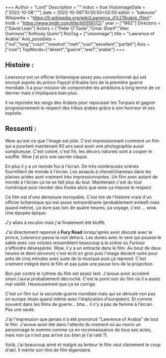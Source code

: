 +++
Author = "Lord"
Description = ""
notoc = true
VisionnageDate = ["2022-10-08",""]
date = 2022-10-08T10:50:50+02:00
editor = "kakoune"
Wikipedia = "https://fr.wikipedia.org/wiki/Lawrence_d%27Arabie_(film)"
Imdb = "https://www.imdb.com/title/tt0056172/"
year = ["1962"]
Directors = ["David Lean"]
Actors = ["Peter O'Toole","Omar Sharif","Alec Guinness","Anthony Quinn"]
RssTag = ["visionnage"]
title = "Lawrence of Arabia"
Avis_possibles = ["nul","long","court","oneshot","meh","cool","excellent","parfait"]
Avis = ["cool"] 
TopWords=["désert","guerre","ww1","arabie"]
+++
## Histoire :
*Lawrence* est un officier britannique assez peu conventionnel qui est envoyé auprès du *prince Fayçal* d'Arabie lors de la première guerre mondiale.
Il a pour mission de comprendre les ambitions à long terme de ce dernier mais s'impliquera bien plus.

Il va rejoindre les rangs des Arabes pour repousser les Turques et gagner progressivement le respect des tribus arabes grâce à son honneur et ses exploits.

## Ressenti :
Wow qu'est-ce que l'image est jolie.
C'est impressionnant comment un film qui a pourtant maintenant 60 ans peut avoir une photographie aussi somptueuse.
C'est coloré, c'est fin, les décors naturels sont à couper le souffle.
Wow j'ai pris une sacrée claque.

En plus il y a un monde fou à l'écran.
De très nombreuses scènes fourmillent de monde à l'écran.
Les assauts à cheval/chameau dans les plaines arides sont vraiment très impressionnantes.
Un film avec autant de monde à l'écran ça ne se fait plus du tout.
Maintenant c'est du tout numérique pour recréer des foules alors que wow ça impose le respect.

Ce film est d'une démesure incroyable.
C'est tiré de l'histoire vraie d'un officier britannique qui est assez extraordinaire (probablement embelli mais quand même), ça dure pas loin de quatre heures, ça voyage, c'est … wow.
Une épopée épique.

J'y allais à reculon mais j'ai finalement été bluffé.

J'ai directement repensé à **Fury Road** lorsqu'après avoir discuté avec le prince, *Lawrence* passe la nuit dehors.
Les dunes avec le vent qui pousse le sable avec ces volutes ressemblent beaucoup à la scène où *Furiosa* s'effondre désespérée.
Wow, il y a un entracte dans le film.
Au bout de deux heures et demi (environ) c'est écrit en gros puis l'image devient noire pour près de cinq minutes avec juste de la musique puis ça reprend.
C'est vraiment intégré dans le film et pas juste une pause lors de la projection.

Bon par contre le rythme du film est assez lent.
J'avoue avoir acceleré sinon j'aurai probablement décroché.
C'est le point noir du film où il a assez mal vieillit.
Heureusement que ça se corrige.

C'est un film sur la seconde guerre mondiale mais qui se déroule non pas en europe (mais quand même avec l'implication d'européen).
Et comme souvent dans les films de guerre… bha… il n'y a pas de femme à l'écran.
Pas une seule.

J'ai l'impression que jamais n'a été prononcé "Lawrence of Arabia" de tout le film.
J'avoue avoir été dans l'attente du moment où au moins un personnage le nomme comme ça en reconnaissance de tous ses actes, mais non ça n'est pas arrivé (ou bien je l'ai raté ?).

Voilà, j'ai beaucoup aimé et malgré sa lenteur le film vaut clairement le coup d'œil.
Il mérite son titre de film légendaire.
